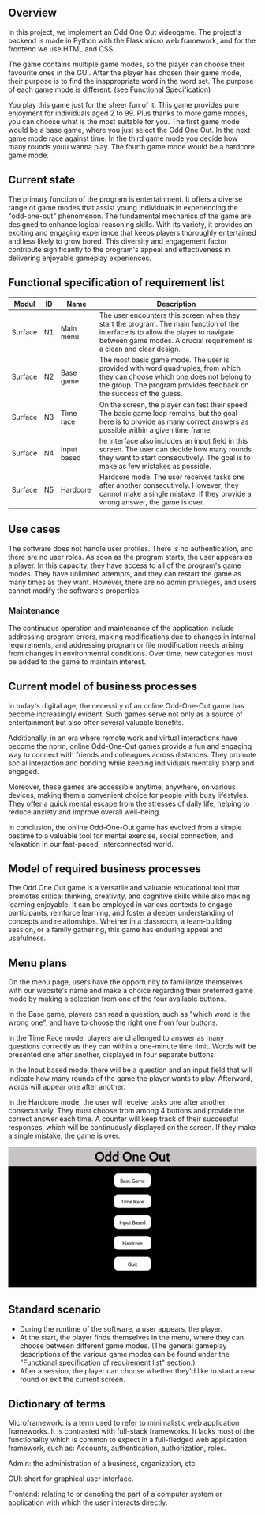 ## Overview
In this project, we implement an Odd One Out videogame.
The project's backend is made in Python with the Flask micro web framework, and for the frontend we use HTML and CSS.

The game contains multiple game modes, so the player can choose their favourite ones in the GUI.
After the player has chosen their game mode, their purpose is to find the inappropriate word in the word set.
The purpose of each game mode is different. (see Functional Specification)

You play this game just for the sheer fun of it. This game provides pure enjoyment for individuals aged 2 to 99.
Plus thanks to more game modes, you can choose what is the most suitable for you.
The first game mode would be a base game, where you just select the Odd One Out.
In the next game mode race against time.
In the third game mode you decide how many rounds youu wanna play.
The fourth game mode would be a hardcore game mode.

## Current state

The primary function of the program is entertainment. It offers a diverse range of game modes
that assist young individuals in experiencing the "odd-one-out" phenomenon. The fundamental
mechanics of the game are designed to enhance logical reasoning skills. With its variety,
it provides an exciting and engaging experience that keeps players thoroughly entertained and
less likely to grow bored. This diversity and engagement factor contribute significantly to
the program's appeal and effectiveness in delivering enjoyable gameplay experiences.

## Functional specification of requirement list

| Modul   | ID   | Name       | Description |
| ------- | ---- | ---------- | ----------- |
| Surface | N1   | Main menu  |  The user encounters this screen when they start the program. The main function of the interface is to allow the player to navigate between game modes. A crucial requirement is a clean and clear design.  |
| Surface | N2   | Base game  | The most basic game mode. The user is provided with word quadruples, from which they can choose which one does not belong to the group. The program provides feedback on the success of the guess. |
| Surface | N3   | Time race  |  On the screen, the player can test their speed. The basic game loop remains, but the goal here is to provide as many correct answers as possible within a given time frame. |
| Surface | N4   | Input based| he interface also includes an input field in this screen. The user can decide how many rounds they want to start consecutively. The goal is to make as few mistakes as possible.  |
| Surface | N5   | Hardcore   |   Hardcore mode. The user receives tasks one after another consecutively. However, they cannot make a single mistake. If they provide a wrong answer, the game is over.  |


## Use cases

The software does not handle user profiles. There is no authentication, and there are no user roles. As soon as the program starts, the user appears as a player. In this capacity, they have access to all of the program's game modes. They have unlimited attempts, and they can restart the game as many times as they want. However, there are no admin privileges, and users cannot modify the software's properties.

### Maintenance

The continuous operation and maintenance of the application include addressing program errors, making modifications due to changes in internal requirements, and addressing program or file modification needs arising from changes in environmental conditions. Over time, new categories must be added to the game to maintain interest.

## Current model of business processes

In today's digital age, the necessity of an online Odd-One-Out game has become increasingly evident. 
Such games serve not only as a source of entertainment but also offer several valuable benefits.

Additionally, in an era where remote work and virtual interactions have become the norm, online Odd-One-Out games provide a fun and engaging way to connect with friends and colleagues across distances. 
They promote social interaction and bonding while keeping individuals mentally sharp and engaged.

Moreover, these games are accessible anytime, anywhere, on various devices, making them a convenient choice for people with busy lifestyles. 
They offer a quick mental escape from the stresses of daily life, helping to reduce anxiety and improve overall well-being.

In conclusion, the online Odd-One-Out game has evolved from a simple pastime to a valuable tool for mental exercise, social connection, and relaxation in our fast-paced, interconnected world.

## Model of required business processes

The Odd One Out game is a versatile and valuable educational tool that promotes critical thinking, creativity, and cognitive skills while also making learning enjoyable. It can be employed in various contexts to engage participants, reinforce learning, and foster a deeper understanding of concepts and relationships. Whether in a classroom, a team-building session, or a family gathering, this game has enduring appeal and usefulness.

## Menu plans

On the menu page, users have the opportunity to familiarize themselves with our website's name and make a choice regarding their preferred game mode by making a selection from one of the four available buttons.

In the Base game, players can read a question, such as "which word is the wrong one", and have to choose the right one from four buttons.

In the Time Race mode, players are challenged to answer as many questions correctly as they can within a one-minute time limit. Words will be presented one after another, displayed in four separate buttons.

In the Input based mode, there will be a question and an input field that will indicate how many rounds of the game the player wants to play. Afterward, words will appear one after another.

In the Hardcore mode, the user will receive tasks one after another consecutively. They must choose from among 4 buttons and provide the correct answer each time. A counter will keep track of their successful responses, which will be continuously displayed on the screen. If they make a single mistake, the game is over.

![menu plan](../res/main-menu.png)

## Standard scenario

- During the runtime of the software, a user appears, the player.
- At the start, the player finds themselves in the menu, where they can choose between different game modes. (The general gameplay descriptions of the various game modes can be found under the "Functional specification of requirement list" section.)
- After a session, the player can choose whether they'd like to start a new round or exit the current screen.

## Dictionary of terms

Microframework: is a term used to refer to minimalistic web application frameworks. It is contrasted with full-stack frameworks. It lacks most of the functionality which is common to expect in a full-fledged web application framework, such as: Accounts, authentication, authorization, roles.

Admin: the administration of a business, organization, etc.

GUI: short for graphical user interface.

Frontend: relating to or denoting the part of a computer system or application with which the user interacts directly.
